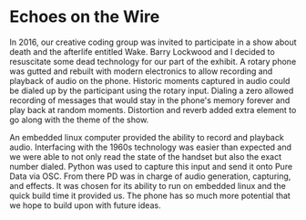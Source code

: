 # Echoes on the Wire

In 2016, our creative coding group was invited to participate in a show about death and the afterlife entitled Wake. Barry Lockwood and I decided to resuscitate some dead technology for our part of the exhibit. A rotary phone was gutted and rebuilt with modern electronics to allow recording and playback of audio on the phone. Historic moments captured in audio could be dialed up by the participant using the rotary input. Dialing a zero allowed recording of messages that would stay in the phone's memory forever and play back at random moments. Distortion and reverb added extra element to go along with the theme of the show.

An embedded linux computer provided the ability to record and playback audio. Interfacing with the 1960s technology was easier than expected and we were able to not only read the state of the handset but also the exact number dialed. Python was used to capture this input and send it onto Pure Data via OSC. From there PD was in charge of audio generation, capturing, and effects. It was chosen for its ability to run on embedded linux and the quick build time it provided us. The phone has so much more potential that we hope to build upon with future ideas.
